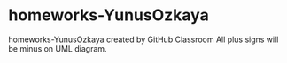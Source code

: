 # homeworks-YunusOzkaya
homeworks-YunusOzkaya created by GitHub Classroom
All plus signs will be minus on UML diagram.
